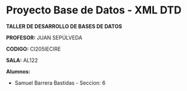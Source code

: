 # Proyecto Base de Datos - XML DTD

**TALLER DE DESARROLLO DE BASES DE DATOS**

**PROFESOR:** JUAN SEPÚLVEDA

**CODIGO:** CI205IECIRE

**SALA:** AL122

**Alumnos:**

* Samuel Barrera Bastidas - Seccion: 6